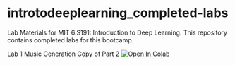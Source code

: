 # introtodeeplearning_completed-labs
Lab Materials for MIT 6.S191: Introduction to Deep Learning.
This repository contains completed labs for this bootcamp.


Lab 1 
Music Generation Copy of Part 2 <a href="https://colab.research.google.com/github/jpvega-github/introtodeeplearning_completed-labs/blob/main/Copy_of_Part2_Music_Generation.ipynb" target="_parent"><img src="https://colab.research.google.com/assets/colab-badge.svg" alt="Open In Colab"/></a>